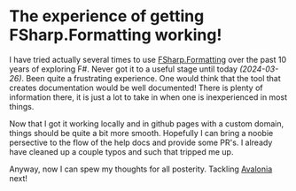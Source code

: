 # The experience of getting FSharp.Formatting working!

I have tried actually several times to use [FSharp.Formatting](https://github.com/fsprojects/FSharp.Formatting/) over the past 10 years of exploring F#. Never got it to a useful stage until today *(2024-03-26)*. Been quite a frustrating experience. One would think that the tool that creates documentation would be well documented! There is plenty of information there, it is just a lot to take in when one is inexperienced in most things. 

Now that I got it working locally and in github pages with a custom domain, things should be quite a bit more smooth. Hopefully I can bring a noobie persective to the flow of the help docs and provide some PR's. I already have cleaned up a couple typos and such that tripped me up. 

Anyway, now I can spew my thoughts for all posterity. Tackling [Avalonia](https://avaloniaui.net/) next!

